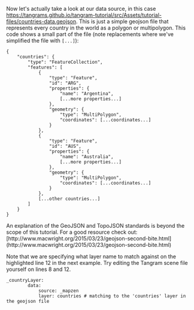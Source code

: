 Now let's actually take a look at our data source, in this case
<a href='https://tangrams.github.io/tangram-tutorial/src/Assets/tutorial-files/countries-data.geojson'
target='&#95;blank'>https://tangrams.github.io/tangram-tutorial/src/Assets/tutorial-files/countries-data.geojson</a>. This is just a simple geojson file that represents every country in the world as a polygon or multipolygon. This code shows a small part of the file (note replacements where we've simplified the file with `[...]`):

<pre><code class="language-json">{
	"countries": {
		"type": "FeatureCollection",
		"features": [
			{
				"type": "Feature",
				"id": "ARG",
				"properties": {
					"name": "Argentina",
					[...more properties...]
				},
				"geometry": {
					"type": "MultiPolygon",
					"coordinates": [...coordinates...]
				}
			},
			{
				"type": "Feature",
				"id": "AUS",
				"properties": {
					"name": "Australia",
					[...more properties...]
				},
				"geometry": {
					"type": "MultiPolygon",
					"coordinates": [...coordinates...]
				}
			},
			[...other countries...]
		]
	}
}
</pre></code>

<div class='alert-message'>
An explanation of the GeoJSON and TopoJSON standards is beyond the scope of this tutorial. For a good resource check out: [http://www.macwright.org/2015/03/23/geojson-second-bite.html](http://www.macwright.org/2015/03/23/geojson-second-bite.html)
</div>

Note that we are specifying what layer name to match against on the highlighted line 12 in the next example. Try editing the Tangram scene file yourself on lines 8 and 12.

<pre><code class="language-yaml">&#95;countryLayer:
        data:
            source: &#95;mapzen
            layer: countries # matching to the 'countries' layer in the geojson file
</pre></code>
